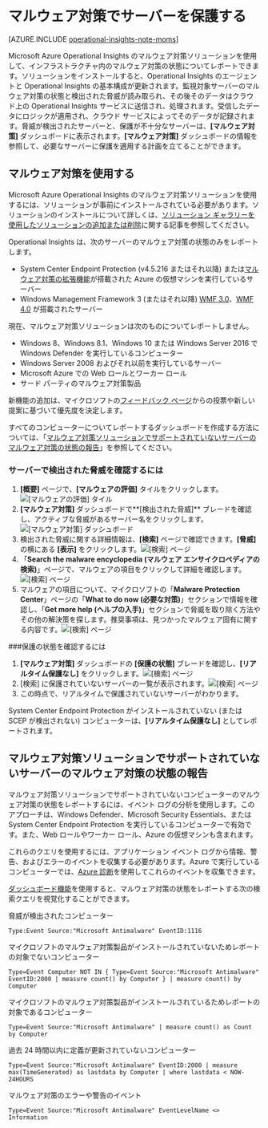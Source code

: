 <properties
   pageTitle="マルウェア対策でサーバーを保護する"
   description="マルウェア対策を使用して、インフラストラクチャ内のサーバーをマルウェアから保護します"
   services="operational-insights"
   documentationCenter=""
   authors="bandersmsft"
   manager="jwhit"
   editor="" />
<tags
   ms.service="operational-insights"
   ms.devlang="na"
   ms.topic="article"
   ms.tgt_pltfrm="na"
   ms.workload="na"
   ms.date="07/02/2015"
   ms.author="banders" />

# マルウェア対策でサーバーを保護する

[AZURE.INCLUDE [operational-insights-note-moms](../../includes/operational-insights-note-moms.md)]

Microsoft Azure Operational Insights のマルウェア対策ソリューションを使用して、インフラストラクチャ内のマルウェア対策の状態についてレポートできます。ソリューションをインストールすると、Operational Insights のエージェントと Operational Insights の基本構成が更新されます。監視対象サーバーのマルウェア対策の状態と検出された脅威が読み取られ、その後そのデータはクラウド上の Operational Insights サービスに送信され、処理されます。受信したデータにロジックが適用され、クラウド サービスによってそのデータが記録されます。脅威が検出されたサーバーと、保護が不十分なサーバーは、**[マルウェア対策]** ダッシュボードに表示されます。**[マルウェア対策]** ダッシュボードの情報を参照して、必要なサーバーに保護を適用する計画を立てることができます。

## マルウェア対策を使用する

Microsoft Azure Operational Insights のマルウェア対策ソリューションを使用するには、ソリューションが事前にインストールされている必要があります。ソリューションのインストールについて詳しくは、[ソリューション ギャラリーを使用したソリューションの追加または削除](operational-insights-add-solution.md)に関する記事を参照してください。

Operational Insights は、次のサーバーのマルウェア対策の状態のみをレポートします。

- System Center Endpoint Protection (v4.5.216 またはそれ以降) または[マルウェア対策の拡張機能](http://go.microsoft.com/fwlink/?linkid=398023)が搭載された Azure の仮想マシンを実行しているサーバー
- Windows Management Framework 3 (またはそれ以降) [WMF 3.0](https://support.microsoft.com/ja-jp/kb/2506143)、[WMF 4.0](http://www.microsoft.com/ja-jp/download/details.aspx?id=40855) が搭載されたサーバー

現在、マルウェア対策ソリューションは次のものについてレポートしません。

- Windows 8、Windows 8.1、Windows 10 または Windows Server 2016 で Windows Defender を実行しているコンピューター
- Windows Server 2008 およびそれ以前を実行しているサーバー
- Microsoft Azure での Web ロールとワーカー ロール
- サード パーティのマルウェア対策製品

新機能の追加は、マイクロソフトの[フィードバック ページ](http://feedback.azure.com/forums/267889-azure-operational-insights/category/88093-malware-assessment-solution)からの投票や新しい提案に基づいて優先度を決定します。

すべてのコンピューターについてレポートするダッシュボードを作成する方法については、「[マルウェア対策ソリューションでサポートされていないサーバーのマルウェア対策の状態の報告](#reporting-antimalware-status-for-servers-not-supported-by-the-antimalware-solution)」を参照してください。

### サーバーで検出された脅威を確認するには

1. **[概要]** ページで、**[マルウェアの評価]** タイルをクリックします。![[マルウェアの評価] タイル](./media/operational-insights-antimalware/antimalware01.png)
2. **[マルウェア対策]** ダッシュボードで**[検出された脅威]** ブレードを確認し、アクティブな脅威があるサーバー名をクリックします。![[マルウェア対策] ダッシュボード](./media/operational-insights-antimalware/antimalware02.png)
3. 検出された脅威に関する詳細情報は、**[検索]** ページで確認できます。**[脅威]** の横にある **[表示]** をクリックします。![[検索] ページ](./media/operational-insights-antimalware/antimalware03.png)
4. 「**Search the malware encyclopedia (マルウェア エンサイクロペディアの検索)**」ページで、マルウェアの項目をクリックして詳細を確認します。![[検索] ページ](./media/operational-insights-antimalware/antimalware04.png)
5. マルウェアの項目について、マイクロソフトの「**Malware Protection Center**」ページの「**What to do now (必要な対策)**」セクションで情報を確認し、「**Get more help (ヘルプの入手)**」セクションで脅威を取り除く方法やその他の解決策を探します。推奨事項は、見つかったマルウェア固有に関する内容です。![[検索] ページ](./media/operational-insights-antimalware/antimalware05.png)

###保護の状態を確認するには

1. **[マルウェア対策]** ダッシュボードの **[保護の状態]** ブレードを確認し、**[リアルタイム保護なし]** をクリックします。![[検索] ページ](./media/operational-insights-antimalware/antimalware06.png)
2. [検索] に保護されていないサーバーの一覧が表示されます。![[検索] ページ](./media/operational-insights-antimalware/antimalware07.png)
3. この時点で、リアルタイムで保護されていないサーバーがわかります。

System Center Endpoint Protection がインストールされていない (または SCEP が検出されない) コンピューターは、**[リアルタイム保護なし]** としてレポートされます。

## マルウェア対策ソリューションでサポートされていないサーバーのマルウェア対策の状態の報告

マルウェア対策ソリューションでサポートされていないコンピューターのマルウェア対策の状態をレポートするには、イベント ログの分析を使用します。このアプローチは、Windows Defender、Microsoft Security Essentials、または System Center Endpoint Protection を実行しているコンピューターで有効です。また、Web ロールやワーカー ロール、Azure の仮想マシンも含まれます。

これらのクエリを使用するには、アプリケーション イベント ログから情報、警告、およびエラーのイベントを収集する必要があります。Azure で実行しているコンピューターでは、[Azure 診断](operational-insights-analyze-data-azure.md)を使用してこれらのイベントを収集できます。

[ダッシュボード機能](operational-insights-use-dashboards.md)を使用すると、マルウェア対策の状態をレポートする次の検索クエリを視覚化することができます。

脅威が検出されたコンピューター

`Type:Event Source:"Microsoft Antimalware" EventID:1116`


マイクロソフトのマルウェア対策製品がインストールされていないためレポートの対象でないコンピューター

`Type=Event Computer NOT IN { Type=Event Source:"Microsoft Antimalware" EventID:2000 | measure count() by Computer } | measure count() by Computer`


マイクロソフトのマルウェア対策製品がインストールされているためレポートの対象であるコンピューター

`Type=Event Source:"Microsoft Antimalware" | measure count() as Count by Computer`


過去 24 時間以内に定義が更新されていないコンピューター

`Type=Event Source:"Microsoft Antimalware" EventID:2000 | measure max(TimeGenerated) as lastdata by Computer | where lastdata < NOW-24HOURS`


マルウェア対策のエラーや警告のイベント

`Type=Event Source:"Microsoft Antimalware" EventLevelName <> Information`

<!---HONumber=July15_HO2-->